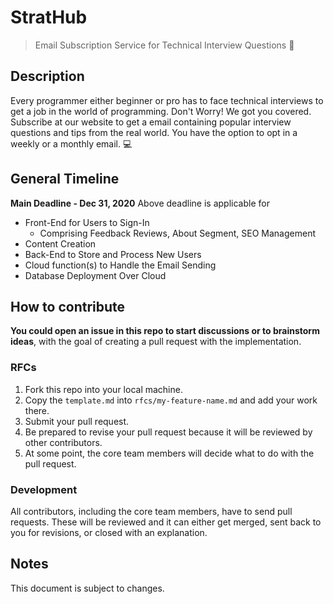 # StratHub
>Email Subscription Service for Technical Interview Questions :book:  
## Description
Every programmer either beginner or pro has to face technical interviews to get a job in the world of programming. Don't Worry! We got you covered.
Subscribe at our website to get a email containing popular interview questions and tips from the real world.
You have the option to opt in a weekly or a monthly email. :computer:  
## General Timeline
**Main Deadline - Dec 31, 2020**
Above deadline is applicable for
 - Front-End for Users to Sign-In
   - Comprising Feedback Reviews, About Segment, SEO Management
 - Content Creation
 - Back-End to Store and Process New Users
 - Cloud function(s) to Handle the Email Sending
 - Database Deployment Over Cloud  
 ## How to contribute

**You could open an issue in this repo to start discussions or to brainstorm ideas**, with the goal of creating a pull request with the implementation.

### RFCs

1. Fork this repo into your local machine.
2. Copy the `template.md` into `rfcs/my-feature-name.md` and add your work there.
3. Submit your pull request.
4. Be prepared to revise your pull request because it will be reviewed by other contributors.
5. At some point, the core team members will decide what to do with the pull request.

### Development

All contributors, including the core team members, have to send pull requests. These will be reviewed and it can either get merged, sent back to you for revisions, or closed with an explanation.

## Notes 

This document is subject to changes.
